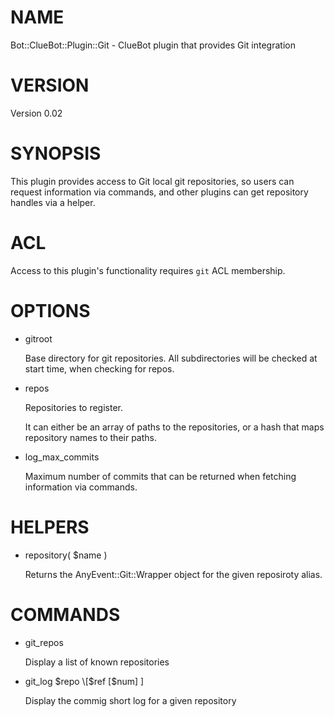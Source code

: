 # NAME

Bot::ClueBot::Plugin::Git - ClueBot plugin that provides Git integration

# VERSION

Version 0.02

# SYNOPSIS

This plugin provides access to Git local git repositories, so users can request
information via commands, and other plugins can get repository handles via a
helper.

# ACL

Access to this plugin's functionality requires `git` ACL membership.

# OPTIONS

- gitroot

    Base directory for git repositories. All subdirectories will be checked at start
    time, when checking for repos.

- repos

    Repositories to register.

    It can either be an array of paths to the repositories, or a hash that maps repository
    names to their paths.

- log\_max\_commits

    Maximum number of commits that can be returned when fetching information via commands.

# HELPERS

- repository( $name )

    Returns the AnyEvent::Git::Wrapper object for the given reposiroty alias.

# COMMANDS

- git\_repos

    Display a list of known repositories

- git\_log $repo \[$ref \[$num\] \]

    Display the commig short log for a given repository
